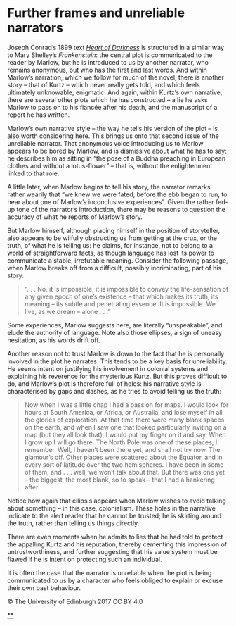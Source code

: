 # Further frames and unreliable narrators

Joseph Conrad’s 1899 text [*Heart of Darkness*](https://en.wikipedia.org/wiki/Heart_of_Darkness) is structured in a similar way to Mary Shelley’s *Frankenstein*: the central plot is communicated to the reader by Marlow, but he is introduced to us by another narrator, who remains anonymous, but who has the first and last words. And within Marlow’s narration, which we follow for much of the novel, there is another story – that of Kurtz – which never really gets told, and which feels ultimately unknowable, enigmatic. And again, within Kurtz’s own narrative, there are several other plots which he has constructed – a lie he asks Marlow to pass on to his fiancée after his death, and the manuscript of a report he has written.

Marlow’s own narrative style – the way he tells his version of the plot – is also worth considering here. This brings us onto that second issue of the unreliable narrator. That anonymous voice introducing us to Marlow appears to be bored by Marlow, and is dismissive about what he has to say: he describes him as sitting in “the pose of a Buddha preaching in European clothes and without a lotus-flower” – that is, without the enlightenment linked to that role.

A little later, when Marlow begins to tell his story, the narrator remarks rather wearily that “we knew we were fated, before the ebb began to run, to hear about one of Marlow’s inconclusive experiences”. Given the rather fed-up tone of the narrator’s introduction, there may be reasons to question the accuracy of what he reports of Marlow’s story.

But Marlow himself, although placing himself in the position of storyteller, also appears to be wilfully obstructing us from getting at the crux, or the truth, of what he is telling us: he claims, for instance, not to belong to a world of straightforward facts, as though language has lost its power to communicate a stable, irrefutable meaning. Consider the following passage, when Marlow breaks off from a difficult, possibly incriminating, part of his story:

> ”. . . No, it is impossible; it is impossible to convey the life-sensation of any given epoch of one’s existence – that which makes its truth, its meaning – its subtle and penetrating essence. It is impossible. We live, as we dream – alone . . .”

Some experiences, Marlow suggests here, are literally “unspeakable”, and elude the authority of language. Note also those ellipses, a sign of uneasy hesitation, as his words drift off.

Another reason not to trust Marlow is down to the fact that he is personally involved in the plot he narrates. This tends to be a key basis for unreliability. He seems intent on justifying his involvement in colonial systems and explaining his reverence for the mysterious Kurtz. But this proves difficult to do, and Marlow’s plot is therefore full of holes: his narrative style is characterised by gaps and dashes, as he tries to avoid telling us the truth:

> Now when I was a little chap I had a passion for maps. I would look for hours at South America, or Africa, or Australia, and lose myself in all the glories of exploration. At that time there were many blank spaces on the earth, and when I saw one that looked particularly inviting on a map (but they all look that), I would put my finger on it and say, When I grow up I will go there. The North Pole was one of these places, I remember. Well, I haven’t been there yet, and shall not try now. The glamour’s off. Other places were scattered about the Equator, and in every sort of latitude over the two hemispheres. I have been in some of them, and . . . well, we won’t talk about that. But there was one yet – the biggest, the most blank, so to speak – that I had a hankering after.

Notice how again that ellipsis appears when Marlow wishes to avoid talking about something – in this case, colonialism. These holes in the narrative indicate to the alert reader that he cannot be trusted; he is skirting around the truth, rather than telling us things directly.

There are even moments when he admits to lies that he had told to protect the appalling Kurtz and his reputation, thereby cementing this impression of untrustworthiness, and further suggesting that his value system must be flawed if he is intent on protecting such an individual.

It is often the case that the narrator is unreliable when the plot is being communicated to us by a character who feels obliged to explain or excuse their own past behaviour.

© The University of Edinburgh 2017 CC BY 4.0

[**](https://www.futurelearn.com/courses/how-to-read-a-novel/1/steps/184962#fl-comments)